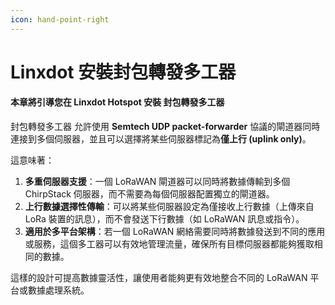 ```yaml
---
icon: hand-point-right
---
```


# Linxdot 安裝封包轉發多工器

#### **本章將引導您在 Linxdot Hotspot 安裝** 封包轉發多工器

封包轉發多工器 允許使用 **Semtech UDP packet-forwarder** 協議的閘道器同時連接到多個伺服器，並且可以選擇將某些伺服器標記為**僅上行 (uplink only)**。

這意味著：

1. **多重伺服器支援**：一個 LoRaWAN 閘道器可以同時將數據傳輸到多個 ChirpStack 伺服器，而不需要為每個伺服器配置獨立的閘道器。
2. **上行數據選擇性傳輸**：可以將某些伺服器設定為僅接收上行數據（上傳來自 LoRa 裝置的訊息），而不會發送下行數據（如 LoRaWAN 訊息或指令）。
3. **適用於多平台架構**：若一個 LoRaWAN 網絡需要同時將數據發送到不同的應用或服務，這個多工器可以有效地管理流量，確保所有目標伺服器都能夠獲取相同的數據。

這樣的設計可提高數據靈活性，讓使用者能夠更有效地整合不同的 LoRaWAN 平台或數據處理系統。
